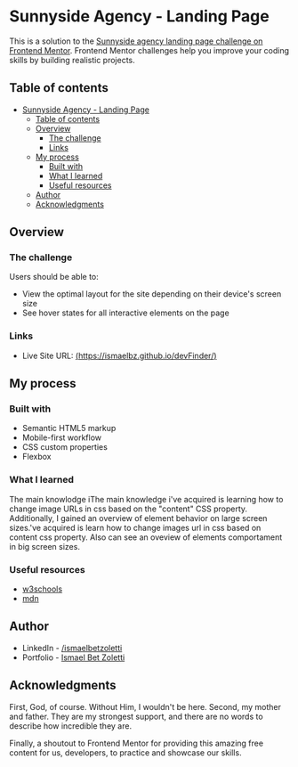 # Sunnyside Agency - Landing Page

This is a solution to the [Sunnyside agency landing page challenge on Frontend Mentor](https://www.frontendmentor.io/challenges/sunnyside-agency-landing-page-7yVs3B6ef). Frontend Mentor challenges help you improve your coding skills by building realistic projects.

## Table of contents

- [Sunnyside Agency - Landing Page](#sunnyside-agency---landing-page)
  - [Table of contents](#table-of-contents)
  - [Overview](#overview)
    - [The challenge](#the-challenge)
    - [Links](#links)
  - [My process](#my-process)
    - [Built with](#built-with)
    - [What I learned](#what-i-learned)
    - [Useful resources](#useful-resources)
  - [Author](#author)
  - [Acknowledgments](#acknowledgments)

## Overview

### The challenge

Users should be able to:

- View the optimal layout for the site depending on their device's screen size
- See hover states for all interactive elements on the page

### Links

- Live Site URL: [(https://ismaelbz.github.io/devFinder/)](https://ismaelbz.github.io/devFinder/)

## My process

### Built with

- Semantic HTML5 markup
- Mobile-first workflow
- CSS custom properties
- Flexbox

### What I learned

The main knowlodge iThe main knowledge i've acquired is learning how to change image URLs in css based on the "content" CSS property. Additionally, I gained an overview of element behavior on large screen sizes.'ve acquired is learn how to change images url in css based on content css property. Also can see an oveview of elements comportament in big screen sizes.

### Useful resources

- [w3schools](https://www.w3schools.com) 
- [mdn](https://developer.mozilla.org/en-US/)

## Author

- LinkedIn - [/ismaelbetzoletti](https://www.linkedin.com/in/ismaelbetzoletti/)
- Portfolio - [Ismael Bet Zoletti](https://ismaelbz.github.io/portfolio/)

## Acknowledgments

First, God, of course. Without Him, I wouldn't be here. Second, my mother and father. They are my strongest support, and there are no words to describe how incredible they are.

Finally, a shoutout to Frontend Mentor for providing this amazing free content for us, developers, to practice and showcase our skills.